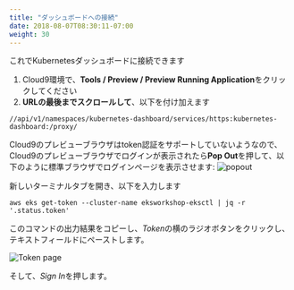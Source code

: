 ```yaml
---
title: "ダッシュボードへの接続"
date: 2018-08-07T08:30:11-07:00
weight: 30
---
```


<!--
Now we can access the Kubernetes Dashboard
-->
これでKubernetesダッシュボードに接続できます

<!--
1. In your Cloud9 environment, click **Tools / Preview / Preview Running Application**
1. Scroll to **the end of the URL** and append:
-->
1. Cloud9環境で、**Tools / Preview / Preview Running Application**をクリックしてください
1. **URLの最後までスクロールして**、以下を付け加えます

```
//api/v1/namespaces/kubernetes-dashboard/services/https:kubernetes-dashboard:/proxy/
```

<!--
The Cloud9 Preview browser doesn't appear to support the token authentication, so once you have the login screen in the cloud9 preview browser tab, press the **Pop Out** button to open the login screen in a regular browser tab, like below:
![popout](/images/popout.png)
-->
Cloud9のプレビューブラウザはtoken認証をサポートしていないようなので、Cloud9のプレビューブラウザでログインが表示されたら**Pop Out**を押して、以下のように標準ブラウザでログインページを表示させます:
![popout](/images/popout.png)

<!--
Open a New Terminal Tab  and enter
```
aws eks get-token --cluster-name eksworkshop-eksctl | jq -r '.status.token'
```
-->
新しいターミナルタブを開き、以下を入力します
```
aws eks get-token --cluster-name eksworkshop-eksctl | jq -r '.status.token'
```

<!--
Copy the output of this command and then click the radio button next to
*Token* then in the text field below paste the output from the last command.
-->
このコマンドの出力結果をコピーし、*Token*の横のラジオボタンをクリックし、
テキストフィールドにペーストします。

![Token page](/images/dashboard-connect.png)

<!--
Then press *Sign In*.
-->
そして、*Sign In*を押します。